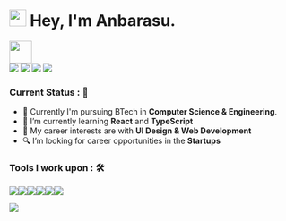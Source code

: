 <h1><img src="https://emojis.slackmojis.com/emojis/images/1531849430/4246/blob-sunglasses.gif?1531849430" width="30"/> <span> Hey, I'm Anbarasu. </span> </h1>


<img src="https://readme-typing-svg.herokuapp.com?vCenter=true&width=500&lines=Student+Developer+and+Engineer;" height="40"/>

<div>
<a href="mailto: hi@anbarasu.me">
<img src="https://img.shields.io/badge/-hi%40anbarasu.me-7B83EB?&style=for-the-badge&logo=Gmail&logoColor=white" ></a>  <a  href="https://www.instagram.com/DarkPhoenix2704/">   <img src="https://img.shields.io/badge/@darkphoenix2704_-%23E4405F.svg?&style=for-the-badge&logo=instagram&logoColor=white"></a>  <a href="https://www.linkedin.com/in/anbarasu-n/"><img src="https://img.shields.io/badge/Anbarasu-%230077B5.svg?&style=for-the-badge&logo=linkedin&logoColor=white" ></a> 
<img src="https://komarev.com/ghpvc/?username=DarkPhoenix2704&color=brightgreen&style=for-the-badge" > </img>

</div>

### Current Status : 📡

- 💼 Currently I'm pursuing BTech in <strong>Computer Science & Engineering</strong>.
- 🌱 I’m currently learning <strong>React</strong> and <strong>TypeScript</strong>
- 🤔 My career interests are with <strong>UI Design & Web Development</strong>
- 🔍 I’m looking for career opportunities in the <strong>Startups</strong>

### Tools I work upon : 🛠
<img src="https://img.shields.io/badge/TypeScript%20-%23E00033.svg?&style=for-the-badge&logo=typescript&logoColor=white"><img src="https://img.shields.io/badge/React%20-%2314354C.svg?&style=for-the-badge&logo=React&logoColor=white"><img src="https://img.shields.io/badge/NestJS%20-%2300599C.svg?&style=for-the-badge&logo=NestJS&logoColor=white"><img src="https://img.shields.io/badge/firebase%20-%23777BB4.svg?&style=for-the-badge&logo=firebase&logoColor=white"><img src="https://img.shields.io/badge/git%20-%23F05032.svg?&style=for-the-badge&logo=git&logoColor=white"/><img src="http://img.shields.io/badge/-VS%20Code-000000?style=for-the-badge&logo=Visual-studio-code&logoColor=blue">




![](https://hit.yhype.me/github/profile?user_id=64391274)
